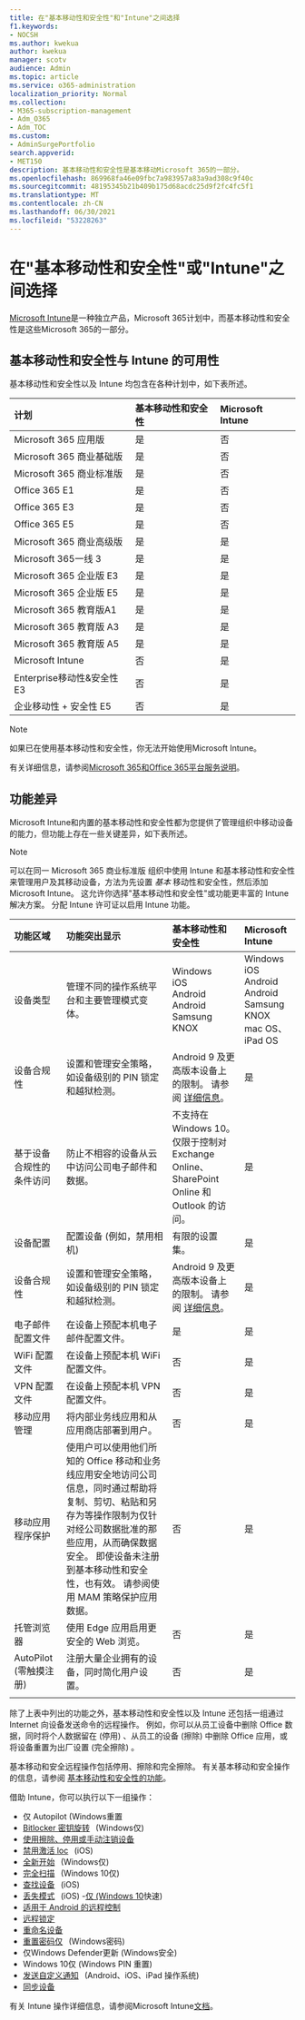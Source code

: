 ```yaml
---
title: 在"基本移动性和安全性"和"Intune"之间选择
f1.keywords:
- NOCSH
ms.author: kwekua
author: kwekua
manager: scotv
audience: Admin
ms.topic: article
ms.service: o365-administration
localization_priority: Normal
ms.collection:
- M365-subscription-management
- Adm_O365
- Adm_TOC
ms.custom:
- AdminSurgePortfolio
search.appverid:
- MET150
description: 基本移动性和安全性是基本移动Microsoft 365的一部分。
ms.openlocfilehash: 869968fa46e09fbc7a983957a83a9ad308c9f40c
ms.sourcegitcommit: 48195345b21b409b175d68acdc25d9f2fc4fc5f1
ms.translationtype: MT
ms.contentlocale: zh-CN
ms.lasthandoff: 06/30/2021
ms.locfileid: "53228263"
---
```

# <a name="choose-between-basic-mobility-and-security-or-intune"></a>在"基本移动性和安全性"或"Intune"之间选择

[Microsoft Intune](/mem/intune/)是一种独立产品，Microsoft 365计划中，而基本移动性和安全性是这些Microsoft 365的一部分。

 ## <a name="availability-of-basic-mobility-and-security-and-intune"></a>基本移动性和安全性与 Intune 的可用性

基本移动性和安全性以及 Intune 均包含在各种计划中，如下表所述。

| 计划 | 基本移动性和安全性 | Microsoft Intune |
|:-----|:-----|:-----|
|Microsoft 365 应用版|是|否|
|Microsoft 365 商业基础版|是|否|
|Microsoft 365 商业标准版|是|否|
|Office 365 E1 |是|否|
|Office 365 E3 |是|否|
|Office 365 E5 |是|否|
|Microsoft 365 商业高级版 |是|是|
|Microsoft 365一线 3 |是|是|
|Microsoft 365 企业版 E3 |是|是|
|Microsoft 365 企业版 E5 |是|是|
|Microsoft 365 教育版A1 |是|是|
|Microsoft 365 教育版 A3 |是|是|
|Microsoft 365 教育版 A5 |是|是|
|Microsoft Intune |否|是|
|Enterprise移动性&安全性 E3 |否|是|
|企业移动性 + 安全性 E5 |否|是|

> [!NOTE]
> 如果已在使用基本移动性和安全性，你无法开始使用Microsoft Intune。

 有关详细信息，请参阅[Microsoft 365和Office 365平台服务说明](/office365/servicedescriptions/office-365-platform-service-description/office-365-platform-service-description)。

## <a name="differences-in-capabilities"></a>功能差异

Microsoft Intune和内置的基本移动性和安全性都为您提供了管理组织中移动设备的能力，但功能上存在一些关键差异，如下表所述。

> [!NOTE]
> 可以在同一 Microsoft 365 商业标准版 组织中使用 Intune 和基本移动性和安全性来管理用户及其移动设备，方法为先设置 *基本* 移动性和安全性，然后添加Microsoft Intune。 这允许你选择"基本移动性和安全性"或功能更丰富的 Intune 解决方案。 分配 Intune 许可证以启用 Intune 功能。

| 功能区域 | 功能突出显示 | 基本移动性和安全性 | Microsoft Intune |
|:-----|:-----|:-----|:-----|
|设备类型|管理不同的操作系统平台和主要管理模式变体。 |Windows<br/>iOS<br/>Android<br/>Android Samsung KNOX<br/>|Windows<br/>iOS<br/>Android<br/>Android Samsung KNOX<br/>mac OS、iPad OS|
|设备合规性|设置和管理安全策略，如设备级别的 PIN 锁定和越狱检测。 |Android 9 及更高版本设备上的限制。 请参阅 [详细信息](capabilities.md)。 |是|
|基于设备合规性的条件访问 |防止不相容的设备从云中访问公司电子邮件和数据。 |不支持在Windows 10。<br/>仅限于控制对 Exchange Online、SharePoint Online 和 Outlook 的访问。 |是 |
|设备配置  |配置设备 (例如，禁用相机) |有限的设置集。|是|
|设备合规性  |设置和管理安全策略，如设备级别的 PIN 锁定和越狱检测。 |Android 9 及更高版本设备上的限制。 请参阅 [详细信息](capabilities.md)。 |是|
|电子邮件配置文件  |在设备上预配本机电子邮件配置文件。 |是|是|
|WiFi 配置文件 |在设备上预配本机 WiFi 配置文件。 |否|是|
|VPN 配置文件 |在设备上预配本机 VPN 配置文件。 |否|是|
|移动应用管理  |将内部业务线应用和从应用商店部署到用户。 |否|是|
|移动应用程序保护  |使用户可以使用他们所知的 Office 移动和业务线应用安全地访问公司信息，同时通过帮助将复制、剪切、粘贴和另存为等操作限制为仅针对经公司数据批准的那些应用，从而确保数据安全。 即使设备未注册到基本移动性和安全性，也有效。 请参阅使用 MAM 策略保护应用数据。 |否|是|
|托管浏览器  |使用 Edge 应用启用更安全的 Web 浏览。 |否|是|
|AutoPilot (零触摸注册)  |注册大量企业拥有的设备，同时简化用户设置。 |否|是|
|||

除了上表中列出的功能之外，基本移动性和安全性以及 Intune 还包括一组通过 Internet 向设备发送命令的远程操作。 例如，你可以从员工设备中删除 Office 数据，同时将个人数据留在 (停用) 、从员工的设备 (擦除) 中删除 Office 应用，或将设备重置为出厂设置 (完全擦除) 。

基本移动和安全远程操作包括停用、擦除和完全擦除。 有关基本移动和安全操作的信息，请参阅 [基本移动性和安全性的功能](capabilities.md)。

借助 Intune，你可以执行以下一组操作：

-   仅 Autopilot (Windows重置
-  [Bitlocker 密钥旋转](/mem/intune/protect/encrypt-devices#rotate-bitlocker-recovery-keys)   (Windows仅) 
-  [使用擦除、停用或手动注销设备](/mem/intune/remote-actions/devices-wipe#delete-devices-from-the-intune-portal)
-  [禁用激活 loc](/mem/intune/remote-actions/device-activation-lock-disable)   (iOS) 
-  [全新开始](/mem/intune/remote-actions/device-fresh-start)   (Windows仅) 
- [完全扫描](/mem/intune/configuration/device-restrictions-windows-10#microsoft-defender-antivirus)   (Windows 10仅) 
- [查找设备](/mem/intune/remote-actions/device-locate)   (iOS) 
- [丢失模式](/mem/intune/remote-actions/device-lost-mode)   (iOS) -[仅 (Windows 10](/mem/intune/configuration/device-restrictions-windows-10#microsoft-defender-antivirus)快速) 
- [适用于 Android 的远程控制](/mem/intune/remote-actions/teamviewer-support)
- [远程锁定](/mem/intune/remote-actions/device-remote-lock)
- [重命名设备](/mem/intune/remote-actions/device-rename)
-  [重置密码](/mem/intune/remote-actions/device-passcode-reset)[仅](/mem/intune/remote-actions/device-restart)   (Windows密码) 
-  仅Windows Defender更新 (Windows安全) 
-  Windows 10仅 (Windows PIN 重置) 
-  [发送自定义通知](/mem/intune/remote-actions/custom-notifications#send-a-custom-notification-to-a-single-device)   (Android、iOS、iPad 操作系统) 
-  [同步设备](/mem/intune/remote-actions/device-sync)

有关 Intune 操作详细信息，请参阅Microsoft Intune[文档](/mem/intune/)。